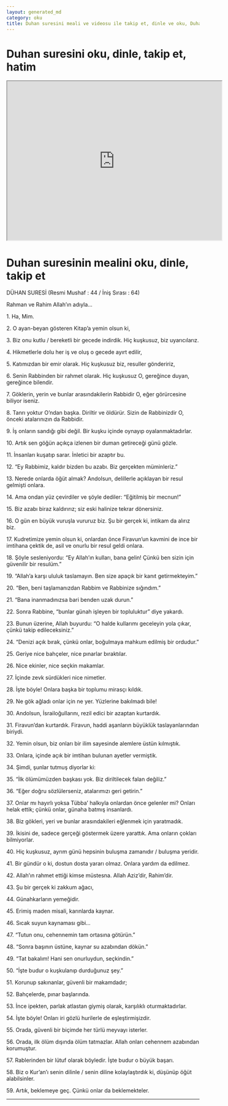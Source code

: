 ```yaml
---
layout: generated_md
category: oku
title: Duhan suresini meali ve videosu ile takip et, dinle ve oku, Duhan dinle, Duhan meali, hatim dinle, hatim yap.
---
```


<div class="container">
  <div class="row">
    <div class="col-lg-12">
      <h1>Duhan suresini oku, dinle, takip et, hatim</h1>
      <!--<div class="div-youtube-embed">-->
      <div class="">
        <iframe width="560" height="415" src="https://www.youtube.com/embed/">frameborder="0" allowfullscreen></iframe>
      </div>
    </div>
  </div>

  <div class="row">
    <div class="col-lg-12">
      <h1>Duhan suresinin mealini oku, dinle, takip et</h1>
      <div><p></p><p></p><p>DÜHAN SURESİ (Resmi Mushaf : 44 / İniş Sırası : 64)</p><p>Rahman ve Rahim Allah’ın adıyla…</p><p></p><p></p><p>1. Ha, Mim.</p><p></p><p></p><p>2. O ayan-beyan gösteren Kitap’a yemin olsun ki,</p><p></p><p></p><p>3. Biz onu kutlu / bereketli bir gecede indirdik. Hiç kuşkusuz, biz uyarıcılarız.</p><p></p><p></p><p>4. Hikmetlerle dolu her iş ve oluş o gecede ayırt edilir,</p><p></p><p></p><p>5. Katımızdan bir emir olarak. Hiç kuşkusuz biz, resuller göndeririz,</p><p></p><p></p><p>6. Senin Rabbinden bir rahmet olarak. Hiç kuşkusuz O, gereğince duyan, gereğince bilendir.</p><p></p><p></p><p>7. Göklerin, yerin ve bunlar arasındakilerin Rabbidir O, eğer görürcesine biliyor iseniz.</p><p></p><p></p><p>8. Tanrı yoktur O’ndan başka. Diriltir ve öldürür. Sizin de Rabbinizdir O, önceki atalarınızın da Rabbidir.</p><p></p><p></p><p>9. İş onların sandığı gibi değil. Bir kuşku içinde oynayıp oyalanmaktadırlar.</p><p></p><p></p><p>10. Artık sen göğün açıkça izlenen bir duman getireceği günü gözle.</p><p></p><p></p><p>11. İnsanları kuşatıp sarar. İnletici bir azaptır bu.</p><p></p><p></p><p>12. “Ey Rabbimiz, kaldır bizden bu azabı. Biz gerçekten müminleriz.”</p><p></p><p></p><p>13. Nerede onlarda öğüt almak? Andolsun, delillerle açıklayan bir resul gelmişti onlara.</p><p></p><p></p><p>14. Ama ondan yüz çevirdiler ve şöyle dediler: “Eğitilmiş bir mecnun!”</p><p></p><p></p><p>15. Biz azabı biraz kaldırırız; siz eski halinize tekrar dönersiniz.</p><p></p><p></p><p>16. O gün en büyük vuruşla vururuz biz. Şu bir gerçek ki, intikam da alırız biz.</p><p></p><p></p><p>17. Kudretimize yemin olsun ki, onlardan önce Firavun’un kavmini de ince bir imtihana çektik de, asil ve onurlu bir resul geldi onlara.</p><p></p><p></p><p>18. Şöyle sesleniyordu: “Ey Allah’ın kulları, bana gelin! Çünkü ben sizin için güvenilir bir resulüm.”</p><p></p><p></p><p>19. “Allah’a karşı ululuk taslamayın. Ben size apaçık bir kanıt getirmekteyim.”</p><p></p><p></p><p>20. “Ben, beni taşlamanızdan Rabbim ve Rabbinize sığındım.”</p><p></p><p></p><p>21. “Bana inanmadınızsa bari benden uzak durun.”</p><p></p><p></p><p>22. Sonra Rabbine, “bunlar günah işleyen bir topluluktur” diye yakardı.</p><p></p><p></p><p>23. Bunun üzerine, Allah buyurdu: “O halde kullarımı geceleyin yola çıkar, çünkü takip edileceksiniz.”</p><p></p><p></p><p>24. “Denizi açık bırak, çünkü onlar, boğulmaya mahkum edilmiş bir ordudur.”</p><p></p><p></p><p>25. Geriye nice bahçeler, nice pınarlar bıraktılar.</p><p></p><p></p><p>26. Nice ekinler, nice seçkin makamlar.</p><p></p><p></p><p>27. İçinde zevk sürdükleri nice nimetler.</p><p></p><p></p><p>28. İşte böyle! Onlara başka bir toplumu mirasçı kıldık.</p><p></p><p></p><p>29. Ne gök ağladı onlar için ne yer. Yüzlerine bakılmadı bile!</p><p></p><p></p><p>30. Andolsun, İsrailoğullarını, rezil edici bir azaptan kurtardık.</p><p></p><p></p><p>31. Firavun’dan kurtardık. Firavun, haddi aşanların büyüklük taslayanlarından biriydi.</p><p></p><p></p><p>32. Yemin olsun, biz onları bir ilim sayesinde alemlere üstün kılmıştık.</p><p></p><p></p><p>33. Onlara, içinde açık bir imtihan bulunan ayetler vermiştik.</p><p></p><p></p><p>34. Şimdi, şunlar tutmuş diyorlar ki:</p><p></p><p></p><p>35. “İlk ölümümüzden başkası yok. Biz diriltilecek falan değiliz.”</p><p></p><p></p><p>36. “Eğer doğru sözlülerseniz, atalarımızı geri getirin.”</p><p></p><p></p><p>37. Onlar mı hayırlı yoksa Tübba’ halkıyla onlardan önce gelenler mi? Onları helak ettik; çünkü onlar, günaha batmış insanlardı.</p><p></p><p></p><p>38. Biz gökleri, yeri ve bunlar arasındakileri eğlenmek için yaratmadık.</p><p></p><p></p><p>39. İkisini de, sadece gerçeği göstermek üzere yarattık. Ama onların çokları bilmiyorlar.</p><p></p><p></p><p>40. Hiç kuşkusuz, ayrım günü hepsinin buluşma zamanıdır / buluşma yeridir.</p><p></p><p></p><p>41. Bir gündür o ki, dostun dosta yararı olmaz. Onlara yardım da edilmez.</p><p></p><p></p><p>42. Allah’ın rahmet ettiği kimse müstesna. Allah Aziz’dir, Rahim’dir.</p><p></p><p></p><p>43. Şu bir gerçek ki zakkum ağacı,</p><p></p><p></p><p>44. Günahkarların yemeğidir.</p><p></p><p></p><p>45. Erimiş maden misali, karınlarda kaynar.</p><p></p><p></p><p>46. Sıcak suyun kaynaması gibi…</p><p></p><p></p><p>47. “Tutun onu, cehennemin tam ortasına götürün.”</p><p></p><p></p><p>48. “Sonra başının üstüne, kaynar su azabından dökün.”</p><p></p><p></p><p>49. “Tat bakalım! Hani sen onurluydun, seçkindin.”</p><p></p><p></p><p>50. “İşte budur o kuşkulanıp durduğunuz şey.”</p><p></p><p></p><p>51. Korunup sakınanlar, güvenli bir makamdadır;</p><p></p><p></p><p>52. Bahçelerde, pınar başlarında.</p><p></p><p></p><p>53. İnce ipekten, parlak atlastan giymiş olarak, karşılıklı oturmaktadırlar.</p><p></p><p></p><p>54. İşte böyle! Onları iri gözlü hurilerle de eşleştirmişizdir.</p><p></p><p></p><p>55. Orada, güvenli bir biçimde her türlü meyvayı isterler.</p><p></p><p></p><p>56. Orada, ilk ölüm dışında ölüm tatmazlar. Allah onları cehennem azabından korumuştur.</p><p></p><p></p><p>57. Rablerinden bir lütuf olarak böyledir. İşte budur o büyük başarı.</p><p></p><p></p><p>58. Biz o Kur’an’ı senin dilinle / senin diline kolaylaştırdık ki, düşünüp öğüt alabilsinler.</p><p></p><p></p><p>59. Artık, beklemeye geç. Çünkü onlar da beklemekteler.</p><p></p><p></p></div>
    </div>
  </div>
</div>
<hr />